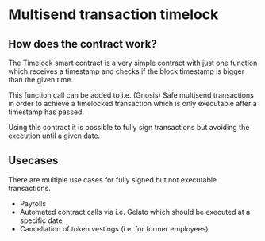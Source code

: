# Multisend transaction timelock

## How does the contract work?

The Timelock smart contract is a very simple contract with just one function which receives a timestamp and checks if the block timestamp is bigger than the given time.

This function call can be added to i.e. (Gnosis) Safe multisend transactions in order to achieve a timelocked transaction which is only executable after a timestamp has passed.

Using this contract it is possible to fully sign transactions but avoiding the execution until a given date.

## Usecases

There are multiple use cases for fully signed but not executable transactions.

- Payrolls
- Automated contract calls via i.e. Gelato which should be executed at a specific date
- Cancellation of token vestings (i.e. for former employees)
